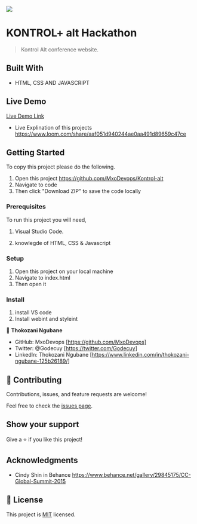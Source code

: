 ![](https://img.shields.io/badge/Microverse-blueviolet)

# KONTROL+ alt Hackathon

> Kontrol Alt conference website.

## Built With

- HTML, CSS AND JAVASCRIPT

## Live Demo

[Live Demo Link](https://mxodevops.github.io/Kontrol-alt/)

- Live Explination of this projects https://www.loom.com/share/aaf051d940244ae0aa491d89659c47ce

## Getting Started

To copy this project please do the following.

1. Open this project https://github.com/MxoDevops/Kontrol-alt
2. Navigate to code
3. Then click "Download ZIP" to save the code locally

### Prerequisites

To run this project you will need,

1. Visual Studio Code.

2. knowlegde of HTML, CSS & Javascript

### Setup

1. Open this project on your local machine
2. Navigate to index.html
3. Then open it

### Install

1. install VS code
2. Install webint and styleint

👤 **Thokozani Ngubane**

- GitHub: MxoDevops [https://github.com/MxoDevops]
- Twitter: @Godecuy [https://twitter.com/Godecuy]
- LinkedIn: Thokozani Ngubane [https://www.linkedin.com/in/thokozani-ngubane-125b26189/]

## 🤝 Contributing

Contributions, issues, and feature requests are welcome!

Feel free to check the [issues page](../../issues/).

## Show your support

Give a ⭐️ if you like this project!

## Acknowledgments

- Cindy Shin in Behance
  https://www.behance.net/gallery/29845175/CC-Global-Summit-2015

## 📝 License

This project is [MIT](./MIT.md) licensed.
